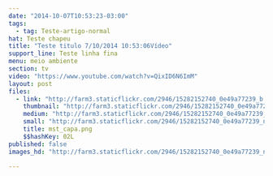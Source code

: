 ```yaml
---
date: "2014-10-07T10:53:23-03:00"
tags:
  - tag: Teste-artigo-normal
hat: Teste chapeu
title: "Teste titulo 7/10/2014 10:53:06Vídeo"
support_line: Teste linha fina
menu: meio ambiente
section: tv
video: "https://www.youtube.com/watch?v=QixID6N6ImM"
layout: post
files:
  - link: "http://farm3.staticflickr.com/2946/15282152740_0e49a77239_b.jpg"
    thumbnail: "http://farm3.staticflickr.com/2946/15282152740_0e49a77239_t.jpg"
    medium: "http://farm3.staticflickr.com/2946/15282152740_0e49a77239_z.jpg"
    small: "http://farm3.staticflickr.com/2946/15282152740_0e49a77239_n.jpg"
    title: mst_capa.png
    $$hashKey: 02L
published: false
images_hd: "http://farm3.staticflickr.com/2946/15282152740_0e49a77239_n.jpg"

---
```

